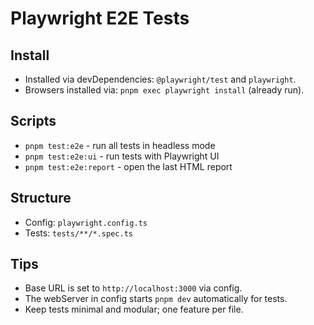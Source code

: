 # Playwright E2E Tests

## Install

- Installed via devDependencies: `@playwright/test` and `playwright`.
- Browsers installed via: `pnpm exec playwright install` (already run).

## Scripts

- `pnpm test:e2e` - run all tests in headless mode
- `pnpm test:e2e:ui` - run tests with Playwright UI
- `pnpm test:e2e:report` - open the last HTML report

## Structure

- Config: `playwright.config.ts`
- Tests: `tests/**/*.spec.ts`

## Tips

- Base URL is set to `http://localhost:3000` via config.
- The webServer in config starts `pnpm dev` automatically for tests.
- Keep tests minimal and modular; one feature per file.

